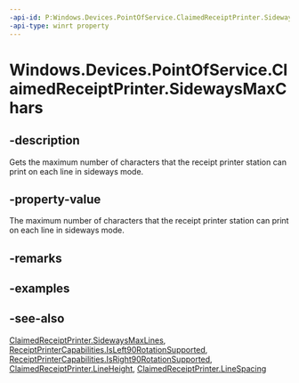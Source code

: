 ----api-id: P:Windows.Devices.PointOfService.ClaimedReceiptPrinter.SidewaysMaxChars
-api-type: winrt property
---<!-- Property syntaxpublic uint SidewaysMaxChars { get; }--># Windows.Devices.PointOfService.ClaimedReceiptPrinter.SidewaysMaxChars## -descriptionGets the maximum number of characters that the receipt printer station can print on each line in sideways mode.## -property-valueThe maximum number of characters that the receipt printer station can print on each line in sideways mode.## -remarks## -examples## -see-also[ClaimedReceiptPrinter.SidewaysMaxLines](claimedreceiptprinter_sidewaysmaxlines.md), [ReceiptPrinterCapabilities.IsLeft90RotationSupported](receiptprintercapabilities_isleft90rotationsupported.md), [ReceiptPrinterCapabilities.IsRight90RotationSupported](receiptprintercapabilities_isright90rotationsupported.md), [ClaimedReceiptPrinter.LineHeight](claimedreceiptprinter_lineheight.md), [ClaimedReceiptPrinter.LineSpacing](claimedreceiptprinter_linespacing.md)